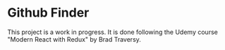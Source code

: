 # Github Finder

This project is a work in progress. It is done following the Udemy course "Modern React with Redux" by Brad Traversy.